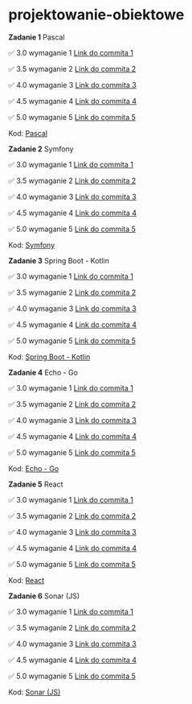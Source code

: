# projektowanie-obiektowe

**Zadanie 1** Pascal

:white_check_mark: 3.0 wymaganie 1 [Link do commita 1](https://github.com/viashchuk/projektowanie-obiektowe/commit/792401c835bc674bc7cea21a0d3c29876949b5fc)

:white_check_mark: 3.5 wymaganie 2 [Link do commita 2](https://github.com/viashchuk/projektowanie-obiektowe/commit/20052d7d5e7a6f01d1051f0f7cd00026d8545121)

:white_check_mark: 4.0 wymaganie 3 [Link do commita 3](https://github.com/viashchuk/projektowanie-obiektowe/commit/032264f538d75a9c131166d9418f4c001d39a1f1)

:white_check_mark: 4.5 wymaganie 4 [Link do commita 4](https://github.com/viashchuk/projektowanie-obiektowe/commit/3f76ed75be7b1542c29550c7c0f7aab10a7ab2a2)

:white_check_mark: 5.0 wymaganie 5 [Link do commita 5](https://github.com/viashchuk/projektowanie-obiektowe/commit/c498a267fad38d2a66810f3c8ecd23e2d08d4298)


Kod: [Pascal](./task-1)



**Zadanie 2** Symfony

:white_check_mark: 3.0 wymaganie 1 [Link do commita 1](https://github.com/viashchuk/projektowanie-obiektowe/commit/93d911f54f6687bcd4e615de7278eda10e64715f)

:white_check_mark: 3.5 wymaganie 2 [Link do commita 2](https://github.com/viashchuk/projektowanie-obiektowe/commit/0f290b3a50042f9c0b21b133f451bcc8dce619b2)

:white_check_mark: 4.0 wymaganie 3 [Link do commita 3](https://github.com/viashchuk/projektowanie-obiektowe/commit/f2dfde7badb84b676813ff215af699566a1b6495)

:white_check_mark: 4.5 wymaganie 4 [Link do commita 4](https://github.com/viashchuk/projektowanie-obiektowe/commit/729508124ee526dc4e63e4248f0417922baef6f3)

:white_check_mark: 5.0 wymaganie 5 [Link do commita 5](https://github.com/viashchuk/projektowanie-obiektowe/commit/b76ef5b6b4cf6a897884bf42494dc31e4c70d5fc)


Kod: [Symfony](./task-2)



**Zadanie 3** Spring Boot - Kotlin

:white_check_mark: 3.0 wymaganie 1 [Link do commita 1](https://github.com/viashchuk/projektowanie-obiektowe/commit/273b018dfdb3a0023bd758cea7f27bdbb1c1619a)

:white_check_mark: 3.5 wymaganie 2 [Link do commita 2](https://github.com/viashchuk/projektowanie-obiektowe/commit/9e3962e724c2d90b787300cb5681dbd8c1635a2d)

:white_check_mark: 4.0 wymaganie 3 [Link do commita 3](https://github.com/viashchuk/projektowanie-obiektowe/commit/7a68f47fc651ce1eef724c33081a472bb82ac724)

:white_check_mark: 4.5 wymaganie 4 [Link do commita 4](https://github.com/viashchuk/projektowanie-obiektowe/commit/bce40a2b39ebe0ea95cea8cbe5ee94a390b0fc1b)

:white_check_mark: 5.0 wymaganie 5 [Link do commita 5](https://github.com/viashchuk/projektowanie-obiektowe/commit/7ed6715fde72c4e018f4b234ca1b50fcec0b2542)


Kod: [Spring Boot - Kotlin](./task-3)



**Zadanie 4** Echo - Go

:white_check_mark: 3.0 wymaganie 1 [Link do commita 1](https://github.com/viashchuk/projektowanie-obiektowe/commit/3c6077adabbc88b2d06a370e9e147d14617707fa)

:white_check_mark: 3.5 wymaganie 2 [Link do commita 2](https://github.com/viashchuk/projektowanie-obiektowe/commit/67ac378c5a928c07c1d91f4d3ce42abb512f5fe1)

:white_check_mark: 4.0 wymaganie 3 [Link do commita 3](https://github.com/viashchuk/projektowanie-obiektowe/commit/29c2d8ae0556b89764ed8720e5cf1b08a7f89476)

:white_check_mark: 4.5 wymaganie 4 [Link do commita 4](https://github.com/viashchuk/projektowanie-obiektowe/commit/e1962773feae5f591ff70d327f566d54a5141faf)

:white_check_mark: 5.0 wymaganie 5 [Link do commita 5](https://github.com/viashchuk/projektowanie-obiektowe/commit/525f6a85360ef447bab88d1c5f6a9b32a77db606)


Kod: [Echo - Go](./task-4)


**Zadanie 5** React

:white_check_mark: 3.0 wymaganie 1 [Link do commita 1](https://github.com/viashchuk/projektowanie-obiektowe/commit/9fae0d7b44e2ab9af8837fe05754d1d1a9c2dffd)

:white_check_mark: 3.5 wymaganie 2 [Link do commita 2](https://github.com/viashchuk/projektowanie-obiektowe/commit/dd246f1b5d5dcfc68d9b3090587e94eaf7b15215)

:white_check_mark: 4.0 wymaganie 3 [Link do commita 3](https://github.com/viashchuk/projektowanie-obiektowe/commit/eb8f522566117d86956259b77dc657e2c9fde651)

:white_check_mark: 4.5 wymaganie 4 [Link do commita 4](https://github.com/viashchuk/projektowanie-obiektowe/commit/cad0a6bee45eba0cd6db2a75e47a62ae338cca92)

:white_check_mark: 5.0 wymaganie 5 [Link do commita 5](https://github.com/viashchuk/projektowanie-obiektowe/commit/d1fa4b00ed1d8f38c802b1b5ccbc9fa2a4444a62)


Kod: [React](./task-5)



**Zadanie 6** Sonar (JS)

:white_check_mark: 3.0 wymaganie 1 [Link do commita 1]()

:white_check_mark: 3.5 wymaganie 2 [Link do commita 2]()

:white_check_mark: 4.0 wymaganie 3 [Link do commita 3]()

:white_check_mark: 4.5 wymaganie 4 [Link do commita 4]()

:white_check_mark: 5.0 wymaganie 5 [Link do commita 5]()


Kod: [Sonar (JS)](./task-6)
